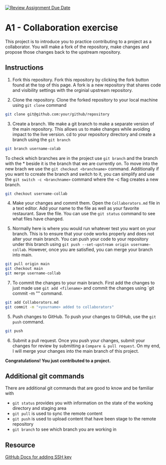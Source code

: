 [![Review Assignment Due Date](https://classroom.github.com/assets/deadline-readme-button-22041afd0340ce965d47ae6ef1cefeee28c7c493a6346c4f15d667ab976d596c.svg)](https://classroom.github.com/a/8dYCNrRt)
# A1 - Collaboration exercise
This project is to introduce you to practice contributing to a project as a collaborator. You will make a fork of the repository, make changes and propose those changes back to the upstream repository.

## Instructions
1. Fork this repository.
Fork this repository by clicking the fork button found at the top of this page.
A fork is a new repository that shares code and visibility settings with the orginial upstream repository.

2. Clone the repository.
Clone the forked repository to your local machine using `git clone` command
```bash
git clone git@github.com:your/github/repository
```

3. Create a branch.
We make a git branch to make a separate version of the main repository. This allows us to make changes while avoiding impact to the live version.
cd to your repository directory and create a branch using the `git branch`
```bash
git branch username-colab
```
To check which branches are in the project use `git branch` and the branch with the * beside it is the branch that we are currently on. To move into the new brach we use the `git checkout <branchname>` command. Additionally if you want to ccreate the branch and switch to it, you can simplify and use the `git switch -c <branchname>` command where the -c flag creates a new branch.
```bash
git checkout username-collab
```

4. Make your changes and commit them.
Open the `Collaborators.md` file in a text editor. Add your name to the file as well as your favorite restaurant. Save the file. You can use the `git status` command to see what files have changed.

5. Normally here is where you would run whatever test you want on your branch. This is to ensure that your code works properly and does not alter your main branch. You can push your code to your repository under this branch using `git push --set-upstream origin username-collab`. However, once you are satisfied, you can merge your branch into main.
```bash
git pull origin main
git checkout main
git merge username-collab
```

7. To commit the changes to your main branch. First add the changes to just made use `git add <filename>` and commit the changes using `git commit -m "<message>" command.
```bash
git add Collaborators.md
git commit -m "<yourname> added to collaborators"
```

5. Push changes to GitHub.
To push your changes to GitHub, use the `git push` command.
```bash
git push
```

6. Submit a pull request.
Once you push your changes, submit your changes for  review by  submitting a `Compare & pull request`. On my end, I  will merge your changes into the main branch of this project.

**Congratulations! You just contributed to a project.**

## Additional git commands
There are additional git commands that are good to know and be familiar with
* `git status` provides you with information on the state of the working directory and staging area
* `git pull` is used to sync the remote content
* `git push` is used to upload content that have been stage to the remote repository
* `git branch` to see which branch you are working in

## Resource
[GitHub Docs for adding SSH key](https://docs.github.com/en/authentication/connecting-to-github-with-ssh/adding-a-new-ssh-key-to-your-github-account)
